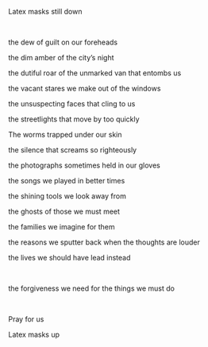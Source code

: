 Latex masks still down

&nbsp;

the dew of guilt on our foreheads

the dim amber of the city’s night

the dutiful roar of the unmarked van that entombs us

the vacant stares we make out of the windows

the unsuspecting faces that cling to us

the streetlights that move by too quickly

The worms trapped under our skin

the silence that screams so righteously

the photographs sometimes held in our gloves

the songs we played in better times

the shining tools we look away from

the ghosts of those we must meet

the families we imagine for them

the reasons we sputter back when the thoughts are louder

the lives we should have lead instead

&nbsp;

the forgiveness we need for the things we must do

&nbsp;

Pray for us

Latex masks up

